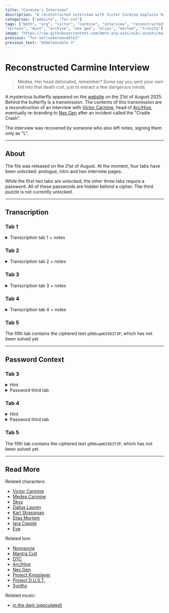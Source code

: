 ```yaml
---
title: "Carmine's Interview"
description: "A reconstructed interview with Victor Carmine explains how Operation Trinity really happened."
categories: ["website", "for-sof"]
tags: ["bmth", "arg", "victor", "carmine", "interview", "reconstructed", "journalist", "deaths", "unknown", "spiritual", 
"terrain", "dust", "archive", "nex gen", "elias", "mortem", "trinity"]
image: "https://raw.githubusercontent.com/bmth-arg-wiki/wiki-assets/main/files/carmine_interview/victor-300x300.png"
previous: "for-sof/unbeleevable3"
previous_text: "Unbeleevable 3"
---
```


# Reconstructed Carmine Interview

> Medea. Her head detonated, remember? Some say you sent your own kid into that death cult, just to extract a few dangerous minds.

A mysterious butterfly appeared on the [website](../website/website) on the 21st of August 2025. Behind the 
butterfly is a transmission. The contents of this transmission are a reconstruction of an interview with 
[Victor Carmine](../characters/victor-carmine), head of [Arc/Hive](../lore/archive), eventually re-branding
to [Nex Gen](../lore/nex-gen-corporation) after an incident called the "Cradle Crash".

The interview was recovered by someone who also left notes, signing them only as "L".

***

## About

The file was released on the 21st of August. At the moment, four tabs have been unlocked: prologue, intro and 
two interview pages.

While the first two tabs are unlocked, the other three tabs require a password. All of these passwords are hidden behind a 
cipher. The third puzzle is not currently unlocked.

***

## Transcription

### Tab 1

<details class="transcript">
<summary>Transcription tab 1 + notes</summary>
{{ "

> [Tab name:] Read.me_prologue
>
> INCOMING SIGNAL: SIGINT-CHAIN-LEAK
>
> ENCRYPTION STATUS: Fractured
>
> PAYLOAD FORMAT: Heuristic Partial Reconstruction
>
> TO: SKYS.EXE [AUTHENTICATION: SLEEPING_GOD]
>
> ORIGIN TRACE: MULTIPLE RELAYS (final bounce: decommissioned DARPA SatGrid / Kerguelen Expanse)
>
> SUBJECT: INT_CARMINE_RECON.LOGV8
>
> EMBEDDED PAYLOAD CLASSIFICATION: [REDACTED]
>
> ///// TRANSMISSION START /////


> First Note - Prologue (yellow text)
> Skys... This interview was conducted shortly after the public collapse of Arc/Hive.. what the net calls "The Cradle Crash." You were right. Arc/Hive was never dismantled. Victor simply rebranded. New logo, Same bones. They call it NEX GEN now (subtle, considering everything you said went down) This appears to be Carmine's attempt to "regain the narrative." This is the only known transcript of an unsanctioned interview with the (currently) unknown journalist. I found it in a wormed-out telemetry packet riding a dead network node in West Kraava. Rebuilding this has been... tricky. Nearly all of the
conversation's been buried under multi-threaded sigdust. A few segments are corrupted beyond recovery. Still, I've stitched together what I could. Reconstruction was made possible using:
>
> Glass Reflection Echo Capture (GREC-R1 array)
>
> Biometric Vector Stenography (via dormant ambient chair-embedded sensors)
>
> GPT-M4 Hallucination Containment (3.9% drift per line)
>
> Neural Lip-Sync Predictive Filling (OpenFace++ + Whisper fallback model)
>
> Audio De-glitch through QRipple-9 Residuals
>
> Read it. Scrub it. Don't archive this statically. More's coming.
>
> -L

" | markdownify }}
</details>

### Tab 2

<details class="transcript">
<summary>Transcription tab 2 + notes</summary>
{{ "

> [Tab name:] 1NTRO/view
> 
> REBUILD STATUS: [23.4%]
>
> RECONSTRUCTION ENGINE: ECHO_BACKFEED + SIGINT THREADING MATCH TO EVE LEXICON BLEED: 0.43 P(MATCH)
>
> INTERFERENCE WARNINGS:
> 
> ◦    LM drift spikes in transcript segment 6
> 
> ◦    Red-eye anomalies in subject reflections (possible CV hallucination)
> 
> ◦    Line 184: context loop instability (suggests ghost exec overwrite attempt)
>
> TIMESTAMP: 2037.10.25 | 11:12:47:UTC-08
>
> LOCATION: NEX GEN Facility | Northern Sector I D.T.C.
>
> RECOVERY ANGLE: Smartglass wall reflection + thermal shadow extraction + partial chair pulse sync
>
> CONFIDENCE SCORE: 88.2%
>
> [CARMINE enters frame]
>
> Jaw Actuator: Audible click
>
> Thermal residue match: burn pattern (Cradle Crash injury)
>
> Gaze Drift: Bottle of Caldera Reserve 1967 denies impulse
>
> Pulse Sync: Minor tachycardia spike, followed by down-regulation post- veggie juice
>
> [ASSISTANT:] "Sir, she's here. But the board... they're dead against this interview. Some of them are threatening to resign."
>
> Photo frame interaction: biometric dabbing, blood fleck detected (not cleaned)
>
> Tone Analysis: Frustration veiled beneath nonchalance
>
> [CARMINE:] "Fuck 'em. Let 'em go. They'll be crawling back in no time."
>
> [ASSISTANT:] "Sir, you do understand... she's not aligned. This journalist, she's off-network. We can't control her. The publication- "
>
> [Snap Detected - Audio Spike 112.3 dB]
>
> Room Transformation Triggered: AR walls flush to NEX GEN chromeskin. Mafia antiques swallowed by smartglass and X-LED smoothing layers.
>
> [CARMINE:] "I have nothing to hide."
>
> [ASSISTANT Wince Registered]
>
> Pupil constriction, sweat point detected at upper brow
>
> [JOURNALIST ENTERS - ID: R9A?]
>
> Recording Device: Analog. No embedded mesh ID.
>
> Voice signature: Steel flatline. No modulation. Internalised intent.
>
> [CARMINE:] "Drink?"
>
> [JOURNALIST:] "I'm good, thank you."
>
> [CARMINE:] "This thing can make anything. Wine, coffee... even water."
>
> Finger Tap Cadence: Shifts from charm to subtle agitation
>
> [JOURNALIST:] "Let's cut to the chase, Victor. Your empire, your fortune: it's bathing in a legacy of blood."
>
> [LLM CONTEXT TAGGING: Hostile intro / legacy accusation]
>
> [CARMINE: Smile_Expression – Surface Only | Eye_tension]
>
> [V. CARMINE:] "Ah, my family. Always the start of the conversation."
>
> [JOURNALIST:] “Your great-grandfather, Domenico 'The Butcher' Carmine, ran black-market food lines during the Resource Wars. Thousands starved while he hoarded supplies. Executions for resistance. Your father, Luca? Burned entire districts during the class riots. And you? Some say you killed your own brothers to take control after Luca's assassination."
>
> [ACTION: CARMINE - Brow Raise, Noted]
>
> Heart rate steady. Pupil dilation slightly elevated. Internal tension contained.
>
> [V. CARMINE:] "And I assume this is leading somewhere?"
>
> [JOURNALIST:] "The massacre at Santuario. Enzo 'Iron Fist' Carmine. Entire settlement firebombed. Children charred in their beds. Why? Because they wouldn't pay your family's extortion tariffs."
>
> [CARMINE:] [Smile falters by 12%. Lip corners lower. Tension in jaw noted.] "What's your point?"
>
> [JOURNALIST:] "You inherited this. The energy grid. The wealth. Built on death. Do you hear them, Victor? Do you hear the screams while you sip your synthetic juice and rebuild your empire?"
>
> [V. CARMINE:] "We don't choose the families we're born into. You can at least sympathise with me on that, can't you?"
>
> [EYE MOVEMENT DETECTED: DIRECT GAZE ON JOURNALIST | Micro- manipulative inflection loaded]
>
> [JOURNALIST:] "What's that supposed to mean?"
>
> [V. CARMINE:] "Oh, nothing."
>
> [JOURNALIST:] “Why me, Victor? Why not your usual media stooges? PPN? Vanguard? This redemption arc could've slotted in between 'BioChip Bloopers' and 'Why Gravity Is a Woke-Head Hoax.'"
>
> [FINGER TAPPING ACCELERATES - 3x speed sudden cessation] Elbow placement: forward lean. Voice weight increases.
>
> [V. CARMINE:] "You're not wrong. And that's exactly why they can-
-swivel. I'm bored of arse- licking. You? You hate me. That's why you're here. If I can win you over, maybe the world buys it. Maybe they believe NEX GEN isn't Arc/Hive 2.0."
>
> [PUPIL TRACKING: Locked | Emotion Signal: Predatory Intent + Calculated Charm]
>
> [JOURNALIST:] "Don't flatter yourself. You're still the same monster. Arc/Hive was blood- tech. You had Colombia eating from your hand before the Cradle Crash, but I saw the red flags before the data surge. MOXYPAKs weren't humanitarian. They were leverage."
>
> [JOURNALIST'S TABLET: Active - Pulls up regional drop pattern overlay] [Voice-to-map sync detected: Kraava, Naniwa-ky, 4W sectors matched to F.A.N.T.O.M. Deployment]
>
> [JOURNALIST:] "You got boots on the ground through biotech bribes. Humanitarian optics. But those zones weren't 'random.' You placed your pawns over urban legends. Eldritch Conduits. Energy didn't interest you. Myth did."
>
> [V. CARMINE:] "Ancient forces? You're starting to sound like one of the locals."
>
> [JOURNALIST:] "Let's talk Trinity. Medea. Her head detonated, remember? Some say you sent your own kid into that death cult, just to extract a few dangerous minds. Strassman. Dallus. Even Skys, if Dreadit's right."
>
> [SUBJECT: CARMINE - EMOTION REGISTER: Flinch suppressed. Hands tense.]
>
> [JOURNALIST:]"Paperclip was science. Trinity was madness. You didn't just recover minds: you resurrected monsters."
>
> [SIGNAL ANOMALY: Echo feedback spike | Suggestive of memory-based interference loop]
>
> [JOURNALIST:] "You're not playing god, Victor. You hired angels of death to do your bidding."
>
> [RECONSTRUCTION HALTED]
>
> [ECHO ANOMALY: AI INTERFERENCE DETECTED] [EVE-LIKE PATTERN FOUND IN END SEGMENT TEXTURE] [DREAM LOGIC LAYER BLEEDING INTO SCRIPT] [EMERGENCY DUMP REQUESTED]
>
> /// [RECONSTRUCTION HALTED]
>
> /// [ECHO ANOMALY: AI INTERFERENCE DETECTED]
>
> /// [EVE-LIKE PATTERN FOUND IN END SEGMENT TEXTURE] /// [DREAM LOGIC LAYER BLEEDING INTO SCRIPT]
>
> /// [EMERGENCY DUMP REQUESTED]
>
> ///// TRANSMISSION END /////

> Second Note - Intro
> That’s all I could pull for now. I'm working a deeper loop through the Siberian subnet. Found an old key embedded in a Gut Wrench B-side file, of all places, might be bait, might be a breach point. Either way, I'll be back. Keep eyes off the mirrors. If it flickers, blink slow.
>
> -L

" | markdownify }}
</details>

### Tab 3

<details class="transcript">
<summary>Transcription tab 3 + notes</summary>
{{ "

> [Tab name:] Dcd2Attmpt.ver
>
> INCOMING SIGNAL: SIGINT_CHAIN_LEAK
>
> ENCRYPTION STATUS: FRACTURED / SIGNAL DETERIORATING TO: SKYS.EXE [AUTHENTICATION: SLEEPING_GOD]
>
> ORIGIN TRACE: KRAAVA SHARD-NET GREC-WIDE RELAY SUBJECT: INT_CARMINE_RECON. LOGV8
>
> EMBEDDED PAYLOAD CLASSIFICATION: [PRIMROSE LOCKED]
>
> ///// TRANSMISSION RESUME /////
>
> TIMESTAMP: 2037.10.25 | 14:31:47:UTC-08 LOCATION: NEX GEN Facility, Northern Sector, D.T.C. REBUILD STATUS: 45.9%
>
> BIOMETRIC CONFIDENCE INDEX: 91.4%
>
> [CARMINE:] "I won't argue with you. Why would I deny it? The mission was, and always has been, rooted in the noblest of causes."
>
> Voice pitch stabilised. Heart rate steady.
>
> JAW TENSION: low-grade. Stress load contained.
>
> "It was a mess, sure. But what they were doing to the youth of Novosovia, the way they were carving them up like a roast dinner. It didn't sit right with me. Not one bit. And if not me, who would've stopped it? The Sovian dogs didn't care a lick, that's for sure."
>
> Thermal pulse: left temple glow. Regret signature (faint). Fingertips brush chromeskin desk edge
Light tremor.
>
> [CARMINE:] "Medea,-
-that was her alias, bless her. When she went in there, well, let's just say, things weren't as black and white as you'd think."
>
> Micro-expression: brow soften.
>
> Eye focus drift: upper left quadrant. Recall loop pattern.
>
> [CARMINE:] "Dallus, Strassman, let me tell you, those men aren't the demons you make them out to be. They were guilty only of dreaming."
>
> Emotion suppressor: stable. Pulse sync drop: -2.1 bpm
>
> [CARMINE:] "Skys. Yeah, he was a piece of work alright. A walking weapon."
>
> Jaw click registered.
>
> Auditory gain increase: threat modulation.
>
> [CARMINE:] "That's why we neutralised him. And yeah, we gave the victims, including the scientists, a second chance. Who doesn't deserve a second chance?"
>
> Back lean detected. Spine shift. Defensive posture relaxed.
>
> [CARMINE:] "And can you really say I made the wrong choice?"
>
> Gesture: palm-out sweep.
>
> Smartglass reflection: warps around hand.
>
> [CARMINE:] “Look how much good those scientists have done for our planet. Strassman's breakthroughs in neural research, the advancements in medical technology... They've changed everything. And Dallus, God rest his soul, was a genius. His work saved countless lives.”
>
> Speech cadence: controlled. Vocal tremor index low. Biometric read: 87% sincerity (match drifted 2%).
>
> [JOURNALIST:] "That's a really beautiful story, Victor. You might even have convinced me."
>
> Eyebrow raise: high cynicism load. Voice: sarcastic, drawn-out.
>
> [JOURNALIST:] "If it wasn't for D.U.5.T."
>
> Keyword trigger: PROJECT_D.U.S.T.
>
> LLM tension spike detected.
>
> Echo feedback shimmer at base of chairframe.
>
> [JOURNALIST:] "Project D.U.S.T. Deaths Unknown Spiritual Terrain. I saw the leaks, Victor. I know it's real. You built this empire on death, and now you worship it. You feed off it. It's practically in the name. Nex: Latin for violent death?"
>
> Emotion detection: CARMINE | 2-second silence | suppressed amusement Response latency: intentional
>
> [CARMINE:] [Laughs] "That'd be poetic, wouldn't it? NEX GEN - a generation bred to die."
>
> Tone: sardonic + performative "Sounds like a MindStream plot."
>
> Leaning in. Chin angle increases. Voice weight: measured
>
> [CARMINE:] "This is not about death. It's about life. About moving forward, creating something that lasts."
>
> Pulse: elevated but stable. Facial tension: mask intact.
>
> [CARMINE:] "But of course, outlets like yours need a villain. That's the world we live in now, right? You can't accept that some of us are trying to build a future, so you spin it into something sinister.”
>
> Pupil dilation: microflare
>
> Gesture: rolling shrug (calculated casual)
>
> [CARMINE:] "NEX is about what comes next, about survival. But sure, you can keep believing it's some cult of death. That sells better, doesn't it?"
>
> [JOURNALIST:] “You've built NEX GEN on the corpses of everyone who trusted you, and now you're gambling with their souls. Admit it. This wasn't a rebrand, it's an escalation. You and Elias, you discovered something in those sadistic rituals of yours, didn't you? And now that's all your company stands for. A chapel of suffering. A monument to death, hidden behind your shiny tech and false promises. You're not building a future, Victor. You're building an altar. So tell me, who are you sacrificing now?"
>
> Signal interference spike: 1.3mV
>
> CARMINE emotional load breach. Defensive barrier failed momentarily.
>
> [CARMINE:] "Before I answer that, sweetheart, let me ask: what exactly are you doing to save the world? You cut out animals?"
>
> [JOURNALIST:] "I don't eat red meat anymore. I've switched to synthetics: no animal-
-cruelty involved."
>
> [CARMINE:] "Oh, right, sure. The same kind made by underpaid slaves in the Fringe. You really think lab-grown meat is cruelty-free? Those people live in conditions worse than animals ever have to these days. And the coffee you're sipping there, is that not from the same company that was just exposed for using genetically modified monkeys to harvest their beans? Sentient creatures that are locked in cages their whole lives, bred solely for labor?”
>
> [JOURNALIST:] "That's not the same as-"
>
> [CARMINE:] "What I'm trying to say is this: we're all parasites on this planet. Unless you're some off-grid, piss-recycling sandal-sniffer, you don't get to say shit. There's no morality, no virtue left when we're all scrambling for the last scraps: eating the last fish, choking the skies with ash, drowning the oceans in our filth. We can all write articles about how fucked up the planet is. We can all point fingers at the convenient scapegoats. But unless you're actually doing something to change it, who the fuck do you think you are to attack the ones that are?"
>
> [JOURNALIST:] "You think you can just erase the past? You come from a family of killers, mobsters who left bodies in their wake. You grew up on blood money. Tell me. Just how many lives did your family take?"
>
> [CARMINE:] "Alright. Let's go there. How about your father? A little birdie told me he wasn't so squeaky clean, either. Stealing neural implant memories and dealing them on SpyderWeb. I heard he was moving some proper filth. I mean, parents changing their children's nappies and shit. What kind of person does that? Still, his moolah is what got you in one of the best Academy's in the DTC. It's the reason you're sat in that chair and not living in the Wastemire.”
>
> [JOURNALIST:] "You deep-dived me,"
>
> Voice tremble: +12.9% Emotion: breach point reached
>
> "That's why you picked me. You wanted leverage over me."
>
> [CARMINE:] "Oh, go fuck yourself! I picked you because I thought maybe, just maybe, you'd cut me a bit of fucking slack! You know as well as I do what it's like being the child of horrible human beings! I thought maybe we could skip the bullshit for once and talk about the real fucking issues, instead of rehashing the same shit over and over again! Am I not allowed to retry? I- [Line is cut-off]
>
> Chest heave: +15% oxygen spike
>
> Hands shake for 0.4s. Stabilised by desk pressure.
>
> [CARMINE:] "And for the record, I picked you because of your article on the dangers of Social Credit Initiative. Yeah, the one where you tore into the idea that giving people money for nothing was a cure-all. That article was fucking class. You called out the hypocrisy of the left for pretending it was some kind of revolution, when really it was just another leash. You knew it'd bring the wrath of every soy boy down on you, but you wrote it anyway."
>
> Bitterness level: elevated.
>
> Glottal impact: visible in throat waveform.
>
> [CARMINE:] "I'm not scared. Write whatever the fuck you want about me. I don't need to control the narrative. You could have a video of me nano-flaying a toddler while mainlining Synthrax into my eyeballs. The people who support me would cry ‘fake news’ before the blood dried.”
>
> Pacing detected.
>
> Foot pressure grid shows chaotic rhythm.
>
> [CARMINE:] "But the thing is, I never asked for this! I never wanted to be some fucking incel poster boy! I wanted to be the change I thought the world needed. But now here I am, a symbol for a bunch of people I never asked to represent."
>
> [CARMINE:] "The world is a ship tip. So tell me, who's worse? Me, trying to clean it up? Or you, perched on your high horse, pretending you don't smell-
-the shit on your shoes?"
>
> [JOURNALIST:]
>
> [Chin drop: 2]
>
> Eye flicker: concession gesture (silent)
>
> [CARMINE:] "World War 3. Do you know what it was about?"
>
> [JOURNALIST:] "Everyone knows. The Helix Shield Exerc-"
>
> [CARMINE:] "That's just the tip of the dog's dick!"

> Third Note - Dcd2Attmpt
> Picking up post-Trinity segment. Journalist had just dropped the accusations. Dialogue unaltered. Body data embedded. Don't take too long.
>
> He bit back hard. Now we're deep in it.
>
> She poked the monster. And he told the truth. Keep your mirrors covered. We're not alone in the signal.
>
> If it flickers, blink slow.
>
> -L

> Extra
> [Top right pop-up tab, red button:]
>
> APPLICATION NAME: PLACEHOLDER || STATUS: ACTVE;
>
> [Render of Victor Carmine]

" | markdownify }}
</details>

### Tab 4

<details class="transcript">
<summary>Transcription tab 4 + notes</summary>
{{ "

> [Tab name:] \NF.DR!PP3D;
>
> INCOMING SIGNAL: SIGINT_CHAIN_LEAK
>
> ENCRYPTION STATUS: DEGRADED / LOW-NOISE RETRIEVAL
>
> TO: SKYS. EXE [AUTHENTICATION: SLEEPING_GOD]
>
> ORIGIN TRACE: DEEP CAVITY RELAY // ECHO SHARD SUBNET (DRAVADA CROSSFEED)
>
> SUBJECT: INT_CARMINE_RECON.LOGV8
>
> CLASSIFICATION OVERRIDE: [PRIMROSE LOCKED]
>
> ///// TRANSMISSION CONTINUES /////
>
> TIMESTAMP: 2037.10.25 | 14:54:47:UTC-08
>
> LOCATION: NEX GEN Facility, Northern Sector, D.T.C. REBUILD STATUS: 64.1%
>
> RECOVERY ANGLE: Reflection bleed + pulse resonance BIOMETRIC CONFIDENCE INDEX: 93.2%
>
> [JOURNALIST:] “What has this got to do with anything?”
>
> Voice: defensive edge. Emotional fatigue spike: detected.
>
> [CARMINE:]
>
> [Finishes his drink. Eye contact maintained – unbroken. Microtremor: left lid, suppressed recall.]
>
> “You want to know about-
> -me? This is a good place to start.”
>
> [Leans back in chair. Biometric sync drop: relaxed heartbeat.]
>
> [CARMINE:] "It wasn't just politics of energy shortages. There was something else. Something that most people don't know about. I was an Astrobiologist in training back then. Obsessed with the skies. With... them."
>
> [Keyword trigger: 'them' - LLM anomaly trace active. Smartglass pulse shifts violet.]
>
> [JOURNALIST:] "Them?"
>
> [Audio compression: breath held. Curiosity detected beneath apprehension.]
>
> [CARMINE:] "Aliens,"
>
> Statement tagged as 97.4% neutral truth per vocal tremor pattern Eye drift: zero. Fixation on interviewer: 4.2 seconds
>
> [CARMINE:] "I used my father's connections to broker a treaty with Novosovia. It was Cold War 2.0 - everyone on edge, waiting for the first nuke to drop."
>
> [Leans in. Tone Lowers by 8db - classified cadence drop.]
>
> "And then, together... we made contact."
>
> [JOURNALIST:]
>
> [Eyes widen. Gaze dilation: +5.3%. Audio tone rises. Realisation threshold hit.]
>
> "Contact? You mean... actual aliens?”
>
> [CARMINE:]
>
> [Nods slowly. Emotional register: level. Confidence profile consistent.]
>
> "It started way back in '62 at a Station known then as Evpatoria, a remote radar facility deep in the Novosovian tundra. We were the first to shoot signals into space. Morse code aimed straight at Venus. Simple words like 'Varka' and 'Zinaida.'"
>
> [LLM linguistic flag: traditional feminine Slavic names - symbolic encoding suspected]
>
> [CARMINE:] "Decades went by, nothing but dead air. Then in 1983, it happened. Faint, nearly lost in the static, but I'd bet my bollocks it was real. And it wasn't from anywhere near our solar system. A Signal. It was strange, subtle. But it was some kind of communication."
>
> Heartbeat stability: unwavering. Pupil dilation suggests sincerity. No deception markers detected.
>
> [CARMINE:] "Novosovia thought it was a hoax. They believed it was a ploy to get them to disarm. They flipped."
>
> [JOURNALIST:]
>
> [Voice softens. Emotional field: empathy increased.]
>
> "What did they do?"
>
> [CARMINE:]
>
> [Slight twitch in jaw. Vocal shadow increase: grief resonance detected.]
>
> "They went insane. When the keep found out, they were terrified religious zealots would use the alien communications as proof that God didn't exist. If people lost faith in God, maybe they'd lose faith in the government. And that would loosen their iron grip."
>
> [Leans back again. Gaze unfocused - reaches memory fragmentation mode.]
>
> [CARMINE:] "I was thrown into the war. That's why I look like this... like a metal tin can. I fought for my country. I saw things. Unspeakable things. And after it all, I was the last one standing. My family, gone. My brothers, my father, all dead."
>
> [GREC scan: internal temperature drop. Regret flagged. Trauma pattern loop engaged.]
>
> [CARMINE:] "I inherited everything. An empire of Dirt."
>
> [JOURNALIST:]
>
> [Voice: nearly a whisper. Emotional register: quiet awe.]
>
> "I never knew you served."
>
> [CARMINE:]
>
> [Nods.]
>
> "So I went to the DTC and offered them my resources. But I had one condition. If we wanted progress, we had to kill the woman in the sky."
>
> [Red flag: "woman in the sky" phrase tagged in 3 previous hallucination logs. LEXICON_CROSSMATCH: [EVE_BLEED: 0.411]
>
> [CARMINE:] "A dumb move for the economy, sure. But I saw what those bastards were doing with it in Novosovia. I saw how they were using her. I wanted no part in it."
>
> [Hands grip desk. Vein bulge: left forearm. Adrenaline surge noted.]
>
> [CARMINE:] "So yeah, I made that call. Fuck your faith."
>
> [Silence.]
>
> Room ambient drops 3.1db. Ambient chromeskin flicker noted.
>
> [JOURNALIST:]
>
> [Fear response: respiratory rate increase. Posture recoiled.]
>
> "Why are you telling me this? This is classified information."
>
> [CARMINE:]
>
> [Smile detected: 3% genuine / 97% menace. Microfluctuation in iris indicates controlled defiance.]
>
> "It's time they knew. And besides, you can believe-
-whatever you want. People do. That's why none of this matters in the end."
>
> [JOURNALIST:]
>
> [Regains composure. Voice steadying.]
>
> "And what about Project ADAM? Any word on that?
>
> [JOURNALIST:] There are rumours that you received a response... and you're keeping it quiet."
>
> [CARMINE:]
>
> [Leans back again. Fingers laced behind head. Body language: fully unguarded. Biometric truth value: FALSE DETECTED.]
>
> "If only. If we had received a response, trust me, you'd be the first to know."
>
> [Lie confidence score: 92.1% Voice flattening: fabricated sincerity layer present.]
>
> [Pause. Cross-reflection shimmer on journalist's cheek. Skin temp rise: possible blush.]
>
> Narrative inference: CARMINE registers emotional impact. Match rate: 81.4%
>
> [END TRANSMISSION]

> Fourth Note - DR!PP3D;
> [Yellow text:]
>
> It's been a minute. I don't blame you for forgetting where we were. Let me orient you.
>
> Last time, she cracked him open. Accused him of building NEX GEN on blood-tech, reviving dead monsters from Trinity, hiding behind prophets and proxies. He bit back hard. Now we're deep in it.
>
> -L

> Fourth Note - DR!PP3D;
> [Green text:]
>
> There it is. The first thread unraveled.
>
> She came looking for dirt, and instead, he handed her history carved in flame. Aliens. War. A dead family. A silenced god. But we know he lied about ADAM.
>
> And she blushed...and that's the most dangerous part.
>
> If it flickers, blink slow.

-L

" | markdownify }}
</details>

### Tab 5

The fifth tab contains the ciphered text `q996uqm6556373P`, which has not been solved yet.

***

## Password Context

### Tab 3

<details class="hint">
<summary>Hint</summary>
The characters can be replaced by dots and lines.

</details>

<details class="password">
<summary>Password third tab</summary>
08 discrecovery02

The password is spelled using morse code.

</details>

### Tab 4

<details class="hint">
<summary>Hint</summary>
Draw a grid, using the numbers as coordinates.

</details>

<details class="password">
<summary>Password third tab</summary>
tempsyncopation

The password is hidden behind a Polybius cipher.

</details>

### Tab 5

The fifth tab contains the ciphered text `q996uqm6556373P`, which has not been solved yet.

***

## Read More

Related characters:

- [Victor Carmine](../characters/victor-carmine)
- [Medea Carmine](../characters/medea)
- [Skys](../characters/skys)
- [Dallus Lauren](../characters/dallus-lauren)
- [Karl Strassman](../characters/strassman)
- [Elias Mortem](../characters/elias-mortem)
- [Iara Copple](../characters/iara)
- [Eve](../characters/eve)

Related lore:

- [Novosovia](../lore/novosovia)
- [Mantra Cult](../lore/mantra)
- [DTC](../lore/dtc)
- [Arc/Hive](../lore/archive)
- [Nex Gen](../lore/nex-gen-corporation)
- [Project Kingslayer](../lore/incident-kingslayer)
- [Project D.U.S.T.](../lore/incident-dust)
- [Synths](../lore/synths)

Related music:

- [in the dark (speculated)](../music/amo-in-the-dark)